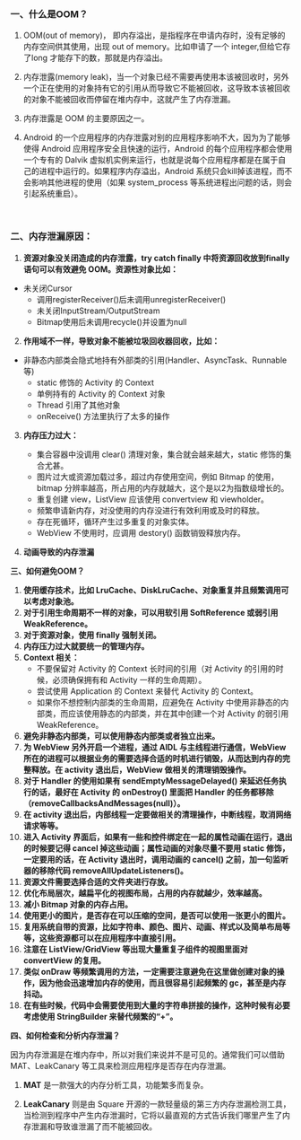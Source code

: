 ### 一、什么是OOM？

1. OOM(out of memory)， 即内存溢出，是指程序在申请内存时，没有足够的内存空间供其使用，出现 out of memory。比如申请了一个 integer,但给它存了long 才能存下的数，那就是内存溢出。
   
2. 内存泄露(memory leak)，当一个对象已经不需要再使用本该被回收时，另外一个正在使用的对象持有它的引用从而导致它不能被回收，这导致本该被回收的对象不能被回收而停留在堆内存中，这就产生了内存泄漏。
   
3. 内存泄露是 OOM 的主要原因之一。
	
4. Android 的一个应用程序的内存泄露对别的应用程序影响不大，因为为了能够使得 Android 应用程序安全且快速的运行，Android 的每个应用程序都会使用一个专有的 Dalvik 虚拟机实例来运行，也就是说每个应用程序都是在属于自己的进程中运行的。如果程序内存溢出，Android 系统只会kill掉该进程，而不会影响其他进程的使用（如果 system_process 等系统进程出问题的话，则会引起系统重启）。
	
	​	
### 二、内存泄漏原因：

1. **资源对象没关闭造成的内存泄露，try catch finally 中将资源回收放到finally语句可以有效避免 OOM。资源性对象比如：**
- 未关闭Cursor
   - 调用registerReceiver()后未调用unregisterReceiver()
   - 未关闭InputStream/OutputStream
   - Bitmap使用后未调用recycle()并设置为null
   
2. **作用域不一样，导致对象不能被垃圾回收器回收，比如：**
- 非静态内部类会隐式地持有外部类的引用(Handler、AsyncTask、Runnable 等)
   - static 修饰的 Activity 的 Context
   - 单例持有的 Activity 的 Context 对象
   - Thread 引用了其他对象
   - onReceive() 方法里执行了太多的操作
   
3. **内存压力过大：**
	
    - 集合容器中没调用 clear() 清理对象，集合就会越来越大，static 修饰的集合尤甚。
	- 图片过大或资源加载过多，超过内存使用空间，例如 Bitmap 的使用，bitmap 分辨率越高，所占用的内存就越大，这个是以2为指数级增长的。
	- 重复创建 view，ListView 应该使用 convertview 和 viewholder。
	- 频繁申请新内存，对没使用的内存没进行有效利用或及时的释放。
	- 存在死循环，循环产生过多重复的对象实体。
	- WebView 不使用时，应调用 destory() 函数销毁释放内存。
	
4. **动画导致的内存泄漏**
		
		

**三、如何避免OOM？**

1. **使用缓存技术，比如 LruCache、DiskLruCache、对象重复并且频繁调用可以考虑对象池。**
2. **对于引用生命周期不一样的对象，可以用软引用 SoftReference 或弱引用 WeakReference。**
3. **对于资源对象，使用 finally 强制关闭。**
4. **内存压力过大就要统一的管理内存。**
5. **Context 相关：**
	* 不要保留对 Activity 的 Context 长时间的引用（对 Activity 的引用的时候，必须确保拥有和 Activity 一样的生命周期）。
	* 尝试使用 Application 的 Context 来替代 Activity 的 Context。
	* 如果你不想控制内部类的生命周期，应避免在 Activity 中使用非静态的内部类，而应该使用静态的内部类，并在其中创建一个对 Activity 的弱引用     WeakReference。
6. **避免非静态内部类，可以使用静态内部类或者独立出来。**
7. **为 WebView 另外开启一个进程，通过 AIDL 与主线程进行通信，WebView 所在的进程可以根据业务的需要选择合适的时机进行销毁，从而达到内存的完整释放。在 activity 退出后，WebView 做相关的清理销毁操作。**
8. **对于 Handler 的使用如果有 sendEmptyMessageDelayed() 来延迟任务执行的话，最好在 Activity 的 onDestroy() 里面把 Handler 的任务都移除（removeCallbacksAndMessages(null)）。**
9. **在 activity 退出后，内部线程一定要做相关的清理操作，中断线程，取消网络请求等等。**
10. **进入 Activity 界面后，如果有一些和控件绑定在一起的属性动画在运行，退出的时候要记得 cancel 掉这些动画；属性动画的对象尽量不要用 static 修饰，一定要用的话，在 Activity 退出时，调用动画的 cancel() 之前，加一句监听器的移除代码 removeAllUpdateListeners()。**
11. **资源文件需要选择合适的文件夹进行存放。**
12. **优化布局层次，越扁平化的视图布局，占用的内存就越少，效率越高。**
13. **减小 Bitmap 对象的内存占用。**
14. **使用更小的图片，是否存在可以压缩的空间，是否可以使用一张更小的图片。**
15. **复用系统自带的资源，比如字符串、颜色、图片、动画、样式以及简单布局等等，这些资源都可以在应用程序中直接引用。**
16. **注意在 ListView/GridView 等出现大量重复子组件的视图里面对 convertView 的复用。**
17. **类似 onDraw 等频繁调用的方法，一定需要注意避免在这里做创建对象的操作，因为他会迅速增加内存的使用，而且很容易引起频繁的 gc，甚至是内存抖动。**
18. **在有些时候，代码中会需要使用到大量的字符串拼接的操作，这种时候有必要考虑使用 StringBuilder 来替代频繁的“+”。**
        



**四、如何检查和分析内存泄漏？**  

因为内存泄漏是在堆内存中，所以对我们来说并不是可见的。通常我们可以借助 MAT、LeakCanary 等工具来检测应用程序是否存在内存泄漏。

1. **MAT** 是一款强大的内存分析工具，功能繁多而复杂。

2. **LeakCanary** 则是由 Square 开源的一款轻量级的第三方内存泄漏检测工具，当检测到程序中产生内存泄漏时，它将以最直观的方式告诉我们哪里产生了内存泄漏和导致谁泄漏了而不能被回收。
        